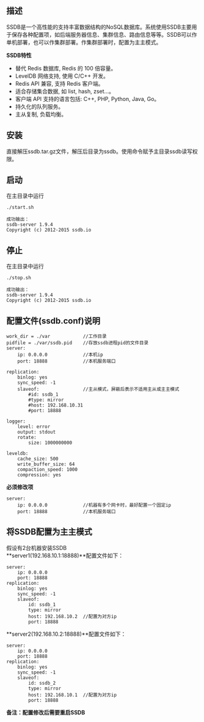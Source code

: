 ## 描述 ##
SSDB是一个高性能的支持丰富数据结构的NoSQL数据库。系统使用SSDB主要用于保存各种配置项，如后端服务器信息、集群信息、路由信息等等。SSDB可以作单机部署，也可以作集群部署。作集群部署时，配置为主主模式。

**SSDB特性**

- 替代 Redis 数据库, Redis 的 100 倍容量。
- LevelDB 网络支持, 使用 C/C++ 开发。
- Redis API 兼容, 支持 Redis 客户端。
- 适合存储集合数据, 如 list, hash, zset...。
- 客户端 API 支持的语言包括: C++, PHP, Python, Java, Go。
- 持久化的队列服务。
- 主从复制, 负载均衡。

## 安装 ##
直接解压ssdb.tar.gz文件，解压后目录为ssdb。使用命令赋予主目录ssdb读写权限。

## 启动 ##
在主目录中运行  
		
	./start.sh

	成功输出：
	ssdb-server 1.9.4
	Copyright (c) 2012-2015 ssdb.io

## 停止 ##
在主目录中运行

	./stop.sh
	
	成功输出：
	ssdb-server 1.9.4
	Copyright (c) 2012-2015 ssdb.io

## 配置文件(ssdb.conf)说明 ##

    work_dir = ./var  			//工作目录
    pidfile = ./var/ssdb.pid  	//存放ssdb进程pid的文件目录
    server:
        ip: 0.0.0.0   			//本机ip
	    port: 18888  			//本机服务端口

    replication:  
	    binlog: yes  
	    sync_speed: -1  
	    slaveof:  				//主从模式，屏蔽后表示不适用主从或主主模式
		    #id: ssdb_1  		
		    #type: mirror  
		    #host: 192.168.10.31  
		    #port: 18888  

    logger:  
	    level: error  
	    output: stdout  
	    rotate:  
		    size: 1000000000  

    leveldb: 
	    cache_size: 500  
	    write_buffer_size: 64  
	    compaction_speed: 1000  
	    compression: yes  


**必须修改项**

	server:
        ip: 0.0.0.0   			//机器有多个网卡时，最好配置一个固定ip
	    port: 18888  			//本机服务端口


## 将SSDB配置为主主模式 ##
假设有2台机器安装SSDB  
**server1(192.168.10.1:18888)**配置文件如下：
 	
	server:
        ip: 0.0.0.0   			
	    port: 18888  			
    replication:  
	    binlog: yes  
	    sync_speed: -1  
	    slaveof:  				
		    id: ssdb_1  		
		    type: mirror  
		    host: 192.168.10.2  //配置为对方ip
		    port: 18888  

**server2(192.168.10.2:18888)**配置文件如下：
 	
	server:
        ip: 0.0.0.0   			
	    port: 18888  			
    replication:  
	    binlog: yes  
	    sync_speed: -1  
	    slaveof:  				
		    id: ssdb_2  		
		    type: mirror  
		    host: 192.168.10.1  //配置为对方ip
		    port: 18888  

**备注：配置修改后需要重启SSDB**